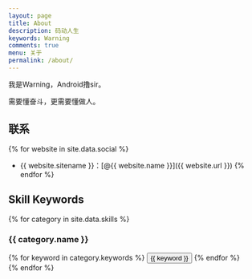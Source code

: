 ```yaml
---
layout: page
title: About
description: 码动人生
keywords: Warning
comments: true
menu: 关于
permalink: /about/
---
```


我是Warning，Android撸sir。

需要懂奋斗，更需要懂做人。

## 联系

{% for website in site.data.social %}
* {{ website.sitename }}：[@{{ website.name }}]({{ website.url }})
{% endfor %}

## Skill Keywords

{% for category in site.data.skills %}
### {{ category.name }}
<div class="btn-inline">
{% for keyword in category.keywords %}
<button class="btn btn-outline" type="button">{{ keyword }}</button>
{% endfor %}
</div>
{% endfor %}
